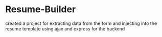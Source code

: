 # Resume-Builder
created a project for extracting data from the form and injecting into the resume template using ajax and express for the backend
